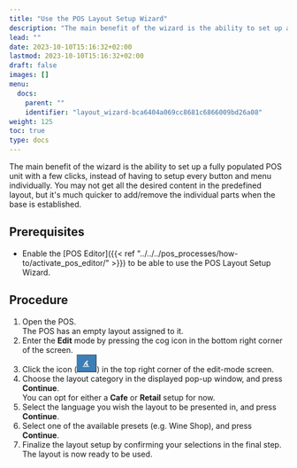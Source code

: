 ```yaml
---
title: "Use the POS Layout Setup Wizard"
description: "The main benefit of the wizard is the ability to set up a fully populated POS unit with a few clicks, instead of having to setup every button and menu individually."
lead: ""
date: 2023-10-10T15:16:32+02:00
lastmod: 2023-10-10T15:16:32+02:00
draft: false
images: []
menu:
  docs:
    parent: ""
    identifier: "layout_wizard-bca6404a069cc8681c6866009bd26a08"
weight: 125
toc: true
type: docs
---
```


The main benefit of the wizard is the ability to set up a fully populated POS unit with a few clicks, instead of having to setup every button and menu individually. You may not get all the desired content in the predefined layout, but it's much quicker to add/remove the individual parts when the base is established. 

## Prerequisites

- Enable the [POS Editor]({{< ref "../../../pos_processes/how-to/activate_pos_editor/" >}}) to be able to use the POS Layout Setup Wizard.

## Procedure

1. Open the POS.     
   The POS has an empty layout assigned to it. 
2. Enter the **Edit** mode by pressing the cog icon in the bottom right corner of the screen.
3. Click the icon (![weird_icon](Images/weird_icon.PNG)) in the top right corner of the edit-mode screen.
4. Choose the layout category in the displayed pop-up window, and press **Continue**.     
   You can opt for either a **Cafe** or **Retail** setup for now.
5. Select the language you wish the layout to be presented in, and press **Continue**.
6. Select one of the available presets (e.g. Wine Shop), and press **Continue**.
7. Finalize the layout setup by confirming your selections in the final step.     
   The layout is now ready to be used.